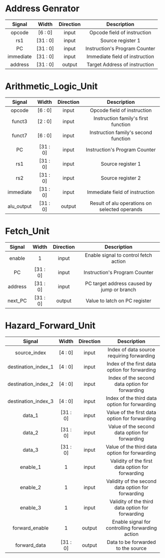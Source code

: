 # Address Genrator

|   Signal  |   Width  | Direction |           Description          |
|:---------:|:--------:|:---------:|:------------------------------:|
|   opcode  |  [6 : 0] |   input   |   Opcode field of instruction  |
|    rs1    | [31 : 0] |   input   |        Source register 1       |
|     PC    | [31 : 0] |   input   |  Instruction's Program Counter |
| immediate | [31 : 0] |   input   | Immediate field of instruction |
|  address  | [31 : 0] |   output  |  Target Address of instruction |

# Arithmetic_Logic_Unit

|   Signal   |   Width  | Direction |                  Description                  |
|:----------:|:--------:|:---------:|:---------------------------------------------:|
|   opcode   |  [6 : 0] |   input   |          Opcode field of instruction          |
|   funct3   |  [2 : 0] |   input   |      Instruction family's first function      |
|   funct7   |  [6 : 0] |   input   |      Instruction family's second function     |
|     PC     | [31 : 0] |   input   |         Instruction's Program Counter         |
|     rs1    | [31 : 0] |   input   |               Source register 1               |
|     rs2    | [31 : 0] |   input   |               Source register 2               |
|  immediate | [31 : 0] |   input   |         Immediate field of instruction        |
| alu_output | [31 : 0] |   output  | Result of alu operations on selected operands |

# Fetch_Unit

|  Signal |   Width  | Direction |                 Description                |
|:-------:|:--------:|:---------:|:------------------------------------------:|
|  enable |     1    |   input   |    Enable signal to control fetch action   |
|    PC   | [31 : 0] |   input   |        Instruction's Program Counter       |
| address | [31 : 0] |   input   | PC target address caused by jump or branch |
| next_PC | [31 : 0] |   output  |        Value to latch on PC register       |

# Hazard_Forward_Unit

|        Signal       |   Width  | Direction |                    Description                    |
|:-------------------:|:--------:|:---------:|:-------------------------------------------------:|
|     source_index    |  [4 : 0] |   input   |     Index of data source requiring forwarding     |
| destination_index_1 |  [4 : 0] |   input   |   Index of the first data option for forwarding   |
| destination_index_2 |  [4 : 0] |   input   |   Index of the second data option for forwarding  |
| destination_index_3 |  [4 : 0] |   input   |   Index of the third data option for forwarding   |
|        data_1       | [31 : 0] |   input   |   Value of the first data option for forwarding   |
|        data_2       | [31 : 0] |   input   |   Value of the second data option for forwarding  |
|        data_3       | [31 : 0] |   input   |   Value of the third data option for forwarding   |
|       enable_1      |     1    |   input   |  Validity of the first data option for forwarding |
|       enable_2      |     1    |   input   | Validity of the second data option for forwarding |
|       enable_3      |     1    |   input   |  Validity of the third data option for forwarding |
|    forward_enable   |     1    |   output  |  Enable signal for controlling forwarding action  |
|     forward_data    | [31 : 0] |   output  |         Data to be forwarded to the source        |
